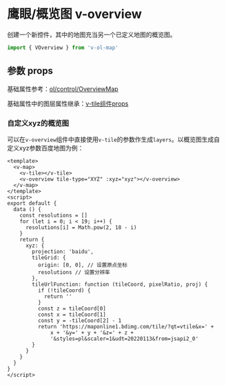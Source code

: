 # 鹰眼/概览图 v-overview

创建一个新控件，其中的地图充当另一个已定义地图的概览图。

```javascript
import { VOverview } from 'v-ol-map'
```

## 参数 props

基础属性参考：[ol​/control​/OverviewMap](https://openlayers.org/en/latest/apidoc/module-ol_control_OverviewMap-OverviewMap.html)

基础属性中的图层属性继承：[v-tile组件props](TILELAYER.md) 

### 自定义xyz的概览图

可以在`v-overview`组件中直接使用`v-tile`的参数作生成`layers`。以概览图生成自定义xyz参数百度地图为例：

```vue
<template>
  <v-map>
    <v-tile></v-tile>
    <v-overview tile-type="XYZ" :xyz="xyz"></v-overview>
  </v-map>
</template>
<script>
export default {
  data () {
    const resolutions = []
    for (let i = 0; i < 19; i++) {
      resolutions[i] = Math.pow(2, 18 - i)
    }
    return {
      xyz: {
        projection: 'baidu',
        tileGrid: {
          origin: [0, 0], // 设置原点坐标
          resolutions // 设置分辨率
        },
        tileUrlFunction: function (tileCoord, pixelRatio, proj) {
          if (!tileCoord) {
            return ''
          }
          const z = tileCoord[0]
          const x = tileCoord[1]
          const y = -tileCoord[2] - 1
          return 'https://maponline1.bdimg.com/tile/?qt=vtile&x=' +
              x + '&y=' + y + '&z=' + z +
              '&styles=pl&scaler=1&udt=20220113&from=jsapi2_0'
        }
      }
    }
  }
}
</script>
```
